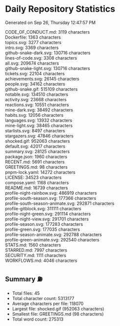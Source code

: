 # Daily Repository Statistics
Generated on Sep 26, Thursday 12:47:57 PM  

CODE_OF_CONDUCT.md: 3119 characters  
Dockerfile: 1363 characters  
topics.svg: 3277 characters  
intro.svg: 3369 characters  
github-snake-dark.svg: 130716 characters  
lines-of-code.svg: 3308 characters  
all.svg: 209674 characters  
github-snake-light.svg: 130716 characters  
tickets.svg: 22104 characters  
achievements.svg: 26145 characters  
people.svg: 34162 characters  
github-snake.gif: 515109 characters  
notable.svg: 134510 characters  
activity.svg: 23668 characters  
reactions.svg: 10551 characters  
mine-dark.svg: 38492 characters  
habits.svg: 12056 characters  
languages.svg: 13932 characters  
mine-light.svg: 38465 characters  
starlists.svg: 8497 characters  
stargazers.svg: 47846 characters  
shocked.gif: 952063 characters  
default.svg: 42017 characters  
summary.svg: 28125 characters  
package.json: 1960 characters  
RECENT.md: 5691 characters  
GREETINGS.md: 98 characters  
pnpm-lock.yaml: 14272 characters  
LICENSE: 34523 characters  
compose.yaml: 1168 characters  
README.md: 16739 characters  
profile-night-rainbow.svg: 486919 characters  
profile-south-season.svg: 177366 characters  
profile-south-season-animate.svg: 292871 characters  
profile-gitblock.svg: 311111 characters  
profile-night-green.svg: 291114 characters  
profile-night-view.svg: 291701 characters  
profile-season.svg: 177283 characters  
profile-green.svg: 177035 characters  
profile-season-animate.svg: 292788 characters  
profile-green-animate.svg: 292540 characters  
STATS.md: 1560 characters  
STARRED.md: 7997 characters  
SECURITY.md: 1111 characters  
WORKFLOWS.md: 4046 characters  

## Summary ⛽  
- Total files: 45  
- Total character count: 5313177  
- Average characters per file: 118070  
- Largest file: shocked.gif (952063 characters)  
- Smallest file: GREETINGS.md (98 characters)  
- Total word count: 275313  
